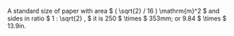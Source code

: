 A standard size of paper with area $ ( \sqrt{2} / 16 ) \mathrm{m}^2 $
and sides in ratio $ 1 : \sqrt{2} , $ it is 250 $ \times $ 353mm; or
9.84 $ \times $ 13.9in.
